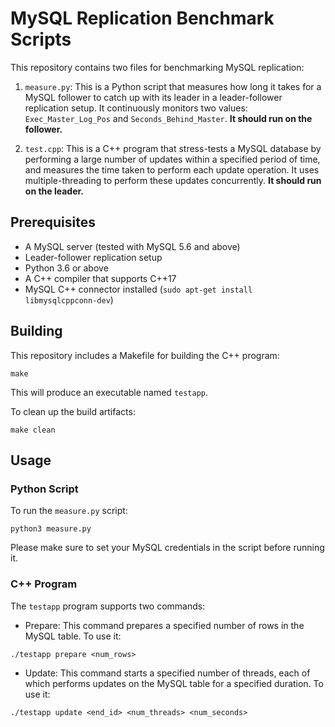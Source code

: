 # MySQL Replication Benchmark Scripts

This repository contains two files for benchmarking MySQL replication:

1.  `measure.py`: This is a Python script that measures how long it takes for a MySQL follower to 
catch up with its leader in a leader-follower replication setup. It continuously monitors two values: 
`Exec_Master_Log_Pos` and `Seconds_Behind_Master`. **It should run on the follower.**
    
2.  `test.cpp`: This is a C++ program that stress-tests a MySQL database by performing a large number 
of updates within a specified period of time, and measures the time taken to perform each update 
operation. It uses multiple-threading to perform these updates concurrently. **It should run on the leader.**
    

## Prerequisites

-   A MySQL server (tested with MySQL 5.6 and above)
-   Leader-follower replication setup
-   Python 3.6 or above
-   A C++ compiler that supports C++17
-   MySQL C++ connector installed (`sudo apt-get install libmysqlcppconn-dev`)

## Building

This repository includes a Makefile for building the C++ program:

`make` 

This will produce an executable named `testapp`.

To clean up the build artifacts:

`make clean` 

## Usage

### Python Script

To run the `measure.py` script:

`python3 measure.py` 

Please make sure to set your MySQL credentials in the script before running it.

### C++ Program

The `testapp` program supports two commands:

-   Prepare: This command prepares a specified number of rows in the MySQL table. To use it:

`./testapp prepare <num_rows>` 

-   Update: This command starts a specified number of threads, each of which performs updates on the 
MySQL table for a specified duration. To use it:

`./testapp update <end_id> <num_threads> <num_seconds>` 

